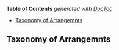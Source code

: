 <!-- START doctoc generated TOC please keep comment here to allow auto update -->
<!-- DON'T EDIT THIS SECTION, INSTEAD RE-RUN doctoc TO UPDATE -->
**Table of Contents**  *generated with [DocToc](https://github.com/thlorenz/doctoc)*

- [Taxonomy of Arrangemnts](#taxonomy-of-arrangemnts)

<!-- END doctoc generated TOC please keep comment here to allow auto update -->




## Taxonomy of Arrangemnts


